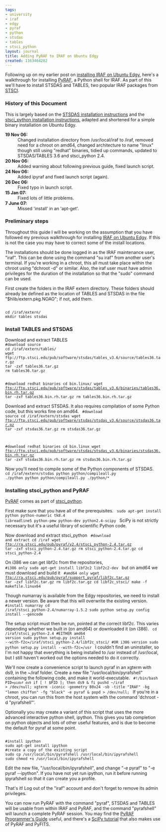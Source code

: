 ```yaml
---
tags:
- university
- iraf
- edgy
- pyraf
- python
- stsdas
- tables
- stsci_python
layout: journal
title: Adding PyRAF to IRAF on Ubuntu Edgy
created: 1163464282
---
```

Following up on my earlier post on <a href="/journal/2006-05-11/install_iraf_on_ubuntu_edgy_amd64">installing IRAF on Ubuntu Edgy</a>, here's a walkthrough for installing <a href="http://www.stsci.edu/resources/software_hardware/pyraf">PyRAF</a>, a Python shell for IRAF. As part of this we'll have to install STSDAS and TABLES, two popular IRAF packages from <a href="http://www.stsci.edu/resources/software_hardware">STSCI</a>. <!--break-->

<h3>History of this Document</h3>
This is largely based on the <a href="http://www.stsci.edu/resources/software_hardware/stsdas/install">STSDAS installation instructions</a> and the <a href="http://www.stsci.edu/resources/software_hardware/pyraf/stsci_python/Installation">stsci_python installation instructions</a>, adapted and shortened for a simple binary installation on Ubuntu Edgy.
<dl>   
<dt><strong>19 Nov 06:</strong></dt> <dd>Changed installation directory from /usr/local/iraf to /iraf, removed need for a chroot on amd64, changed architecture to name "linux" though still using "redhat" binaries, tidied up commands, updated to STSDAS/TABLES 3.6 and stsci_python 2.4.</dd>
<dt><strong>20 Nov 06:</strong></dt> <dd>Added warning about following previous guide, fixed launch script.</dd>
<dt><strong>24 Nov 06:</strong></dt> <dd>Added ipyraf and fixed launch script (again).</dd>
<dt><strong>26 Dec 06:</strong></dt><dd>Fixed typo in launch script.</dd>
<dt><strong>15 Jan 07:</strong></dt><dd>Fixed lots of little problems.</dd>
<dt><strong>7 June 07:</strong></dt><dd>Missed 'install' in an 'apt-get'.</dd>
</dl>

<h3>Preliminary steps</h3>
Throughout this guide I will be working on the assumption that you have followed my previous walkthrough for installing <a href="http://mjhutchinson.com/journal/2006-05-11/install_iraf_on_ubuntu_edgy_amd64">IRAF on Ubuntu Edgy</a>. If this is not the case you may have to correct some of the install locations.

The installations should be done logged in as the IRAF maintenance user, "iraf". This can be done using the command "su iraf" from another user's terminal. If you're working in a chroot, this all must take place within the chroot using "dchroot -d" or similar. Also, the iraf user must have admin privileges for the duration of the installation so that the "sudo" command can be used.

First create the folders in the IRAF extern directory. These folders should already be defined as the location of TABLES and STSDAS in the file "$hlib/extern.pkg.NOAO"; if not, add them.

<code type="bash">
cd /iraf/extern/
mkdir tables stsdas
</code>

<h3>Install TABLES and STSDAS</h3>
Download and extract TABLES
<code type="bash">
#download source
cd /iraf/extern/tables/
wget ftp://ftp.stsci.edu/pub/software/stsdas/tables_v3.6/source/tables36.tar.gz
tar -zxf tables36.tar.gz
rm tables36.tar.gz

#download redhat binaries
cd bin.linux/
wget ftp://ftp.stsci.edu/pub/software/stsdas/tables_v3.6/binaries/tables36.bin.rh.tar.gz
tar -zxf tables36.bin.rh.tar.gz
rm tables36.bin.rh.tar.gz
</code> 

Download and extract STSDAS. It also requires compilation of some Python code, but this works fine on amd64.
<code type="bash">
#download source
cd /iraf/extern/stsdas
wget ftp://ftp.stsci.edu/pub/software/stsdas/stsdas_v3.6/source/stsdas36.tar.gz
tar -zxf stsdas36.tar.gz
rm stsdas36.tar.gz

#download redhat binaries
cd bin.linux
wget ftp://ftp.stsci.edu/pub/software/stsdas/stsdas_v3.6/binaries/stsdas36.bin.rh.tar.gz
tar -zxf stsdas36.bin.rh.tar.gz
rm stsdas36.bin.rh.tar.gz
</code>

Now you'll need to compile some of the Python components of STSDAS.
<code type="bash">
cd /iraf/extern/stsdas
python python/compileall.py ./python
python python/compileall.py ./python/*
</code>

<h3>Installing stsci_python and PyRAF</h3>
<a href="http://www.stsci.edu/resources/software_hardware/pyraf">PyRAF</a> comes as part of <a href="http://www.stsci.edu/resources/software_hardware/pyraf/stsci_python/current/download">stsci_python</a>.

First make sure that you have all of the prerequisites.
<code type="bash">
sudo apt-get install python python-numeric tk8.4 libreadline5 python-pmw python-dev python2.4-scipy
</code>
SciPy is not strictly necessary but it's a useful library of scientific Python code.

Now download and extract stsci_python
<code type="bash">
#download and extract
cd /iraf
wget ftp://ra.stsci.edu/pub/pyraf/v2.4/stsci_python-2.4.tar.gz
tar -zxf stsci_python-2.4.tar.gz
rm stsci_python-2.4.tar.gz
cd stsci_python-2.4
</code>

On i386 we can get libf2c from the repositories,
<code lang="bash">
#i386 only
sudo apt-get install libf2c2 libf2c2-dev
</code>
but on amd64 we must download and build it
<code lang="bash">
#amd64 only
wget ftp://ra.stsci.edu/pub/pyraf/support_pyraf/libf2c.tar.gz
tar -zxf libf2c.tar.gz
rm libf2c.tar.gz 
cd libf2c_stsci/
make -f makefile.linux64
</code>

Though numarray is available from the Edgy repositories, we need to install a newer version. Be aware that this will overwrite the existing version.
<code type="bash">
#install numarray
cd /iraf/stsci_python-2.4/numarray-1.5.2
sudo python setup.py config install --gencode
</code>

The setup script must then be run, pointed at the correct libf2c. This varies depending whether we built in (on amd64) or downloaded it (on i386).
<code type="bash">
cd /iraf/stsci_python-2.4
#EITHER amd64 version
sudo python setup.py install --with-f2c=/iraf/stsci_python-2.4/libf2c_stsci/
#OR i386 version
sudo python setup.py install --with-f2c=/usr 
</code>
I couldn't find an uninstaller, so I'm not happy that everything is being installed to /usr instead of /usr/local, but I still haven't worked out the options needed to do it correctly.

We'll now create a convenience script to launch pyraf in an xgterm with ds9, in the ~/iraf folder. Create a new file "/usr/local/bin/pyrafshell" containing the following code, and make it world-executable.
<code type="bash">
#!/bin/bash
PID=`pidof ds9`
if [ ! $PID ]; then
    ds9 &
fi
pushd ~/iraf > /dev/null;
xgterm -iconic -geometry 80x24 -sb -title "IRAF" -bg "lemon chiffon" -fg "black" -e pyraf &
popd > /dev/null;
</code>
If you're in a chroot, you can run this from the host system with the command 'dchroot -d "pyrafshell"'.

Optionally you may create a variant of this script that uses the more advanced interactive python shell, ipython. This gives you tab completion on python objects and lots of other useful features, and is due to become the default for pyraf at some point.

<code type="bash">
#install ipython
sudo apt-get install ipython
#create a copy of the existing script
sudo cp /usr/local/bin/pyrafshell /usr/local/bin/ipyrafshell
sudo chmod +x /usr/local/bin/ipyrafshell
</code>

Edit the new file, "/usr/local/bin/ipyrafshell", and change "-e pyraf" to "-e pyraf --ipython". If you have not yet run ipython, run it before running ipyrafshell so that it can create you a profile.

That's it! Log out of the "iraf" account and don't forget to remove its admin privileges. 

You can now run PyRAF with the command "pyraf", STSDAS and TABLES will be usable from within IRAF and PyRAF, and the command "pyrafshell" will launch a complete PyRAF session. You may find the <a href="http://stsdas.stsci.edu/pyraf/doc/pyraf_guide/">PyRAF Programmer's Guide</a> useful, and there's a <a href="http://www.scipy.org/wikis/topical_software/Tutorial">SciPy tutorial</a> that also makes use of PyRAF and PyFITS.
